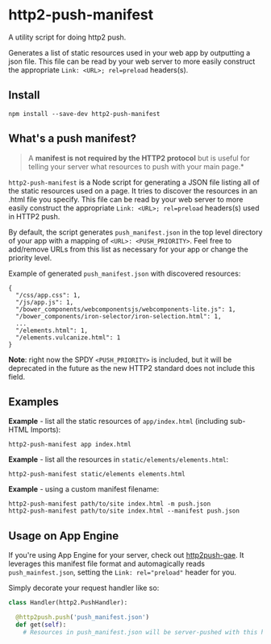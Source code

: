 # http2-push-manifest

A utility script for doing http2 push. 

Generates a list of static resources used in your web app by outputting a json
file. This file can be read by your web server to more easily construct the
appropriate `Link: <URL>; rel=preload` headers(s).

## Install

    npm install --save-dev http2-push-manifest

## What's a push manifest?

> A **manifest is not required by the HTTP2 protocol** but is useful
for telling your server what resources to push with your main page.* 

`http2-push-manifest` is a Node script for generating a JSON file listing
all of the static resources used on a page. It tries to discover the resources
in an .html file you specify. This file can be read by your web server to more
easily construct the appropriate `Link: <URL>; rel=preload` headers(s) used in
HTTP2 push.

By default, the script generates `push_manifest.json` in the top level directory
of your app with a mapping of `<URL>: <PUSH_PRIORITY>`. Feel free to add/remove
URLs from this list as necessary for your app or change the priority level.

Example of generated `push_manifest.json` with discovered resources:

    {
      "/css/app.css": 1,
      "/js/app.js": 1,
      "/bower_components/webcomponentsjs/webcomponents-lite.js": 1,
      "/bower_components/iron-selector/iron-selection.html": 1,
      ...
      "/elements.html": 1,
      "/elements.vulcanize.html": 1
    }

**Note**: right now the SPDY `<PUSH_PRIORITY>` is included, but it will be
deprecated in the future as the new HTTP2 standard does not include this field.

## Examples

**Example** - list all the static resources of `app/index.html` (including sub-HTML Imports):

    http2-push-manifest app index.html

**Example** - list all the resources in `static/elements/elements.html`:

    http2-push-manifest static/elements elements.html

**Example** - using a custom manifest filename:

    http2-push-manifest path/to/site index.html -m push.json
    http2-push-manifest path/to/site index.html --manifest push.json

## Usage on App Engine

If you're using App Engine for your server, check out [http2push-gae](https://github.com/GoogleChrome/http2push-gae). It leverages this manifest file format and automagically reads
`push_mainfest.json`, setting the `Link: rel="preload"` header for you.

Simply decorate your request handler like so:

```python
class Handler(http2.PushHandler):

  @http2push.push('push_manifest.json')
  def get(self):
    # Resources in push_manifest.json will be server-pushed with this handler.
```
